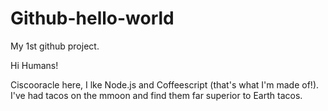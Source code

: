 # Github-hello-world
My 1st github project.

Hi Humans!

Ciscooracle here, I lke Node.js and Coffeescript (that's what I'm made of!).
I've had tacos on the mmoon and find them far superior to Earth tacos.

